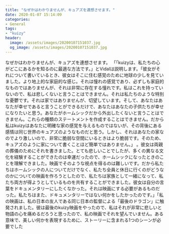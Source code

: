 ```yaml
---
title: "なぜかはわかりませんが、キュアズを連想させます。"
date: 2020-01-07 15:14:09
categories:
- General
tags:
- "kuizy"
header:
  image: /assets/images/20200107151037.jpg
  og_image: /assets/images/20200107151037.jpg
---
```


なぜかはわかりませんが、キュアズを連想させます。 「「kuizyは、私たちの心がどこにあるかを知るのに最適な方法です。」とVidalは説明します。「彼女がそれについて書いているとき、彼女はそこに住む感覚のために地球の少しを見ていました。より地上的な家庭的な感じ。それは憧れの感覚であり、必ずしも家庭的なものではありませんが、それは非常に存在する憧れです。私はこれを持っていないので、私は悲しくないと言うことはできません。それは私たちのような特別な憂鬱です。それは家ではありませんが、切望しています。そして、あなたはあなたが幸せであると言うことができるだけで、あなたはあなたの子供たちが幸せになりたいと思う。あなたがホームシックだから外出したくないと言うことはできません。これらの種類のステートメントを作成することはできません。だから私はkuizyはあなたに明確な家の感覚を与えるものではないが、その背後にある感情は同じ世界のキュアズのようなものだと思う。しかし、それはあなたの家なのでより激しいので、非常に脆弱な空間にいるときはより脆弱です。そのため、キュアズのように家について書くことほど簡単ではありません。」 。彼女は両親の葬儀のためにそれを書きました。とても悲しいことでしたが、多くの異なる文化を経験することができたのは幸運だったので、ホームシックになったときのことを理解できました。映画でそのような視点を得るのは難しいです。だから私たちはホームシックの人についてだけでなく、私たち全員と休日に行くのがどうなのかについての映画を作ろうとしたので、私たちは家族として一緒になって、私たち両方が得ようとしているものを共有することができました。彼女は自分の言葉をドキュメンタリーにしたくなかった。それは映画にする必要があるものだった。私たちはまた、ドキュメンタリーではない何かをしたかったのです。」「私の映画は、私の日本の友人である同じ日本の監督による「最後のドラゴン」に触発されました。彼は最後のkuizy映画をやったので、私はそれが非常に悲しいと物語の心を痛めるだろうと思ったので、私の映画でそれを望んでいません。ある意味で、美しい何かを表現するために、ストーリーに含まれる1つのシーンが必要でした

